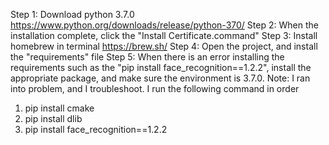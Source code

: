 Step 1: Download python 3.7.0 https://www.python.org/downloads/release/python-370/
Step 2: When the installation complete, click the "Install Certificate.command"
Step 3: Install homebrew in terminal https://brew.sh/
Step 4: Open the project, and install the "requirements" file
Step 5: When there is an error installing the requirements such as the "pip install face_recognition==1.2.2", 
install the appropriate package, and make sure the environment is 3.7.0.
Note: I ran into problem, and I troubleshoot. I run the following command in order
1. pip install cmake
2. pip install dlib
3. pip install face_recognition==1.2.2

